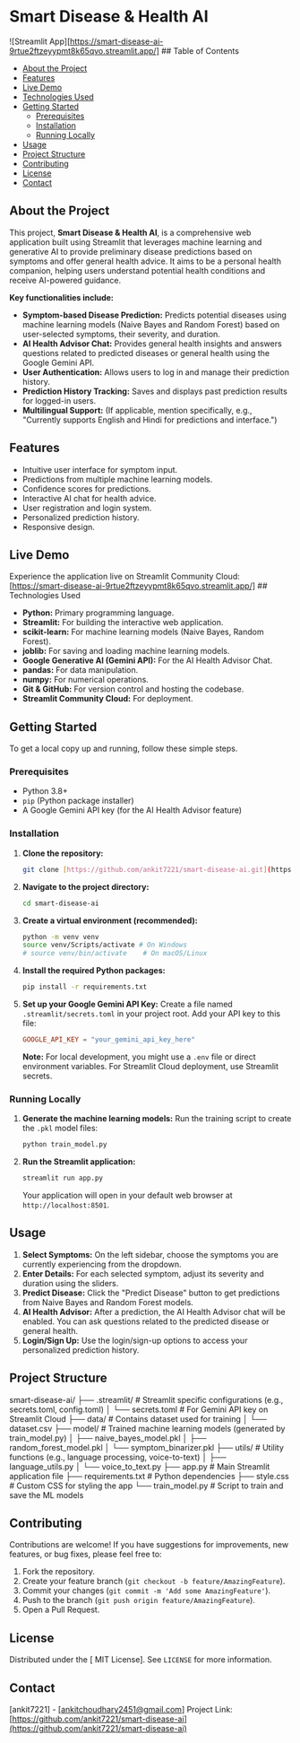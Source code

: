# Smart Disease & Health AI

![Streamlit App][https://smart-disease-ai-9rtue2ftzeyypmt8k65qvo.streamlit.app/] ## Table of Contents

- [About the Project](#about-the-project)
- [Features](#features)
- [Live Demo](#live-demo)
- [Technologies Used](#technologies-used)
- [Getting Started](#getting-started)
  - [Prerequisites](#prerequisites)
  - [Installation](#installation)
  - [Running Locally](#running-locally)
- [Usage](#usage)
- [Project Structure](#project-structure)
- [Contributing](#contributing)
- [License](#license)
- [Contact](#contact)

## About the Project

This project, **Smart Disease & Health AI**, is a comprehensive web application built using Streamlit that leverages machine learning and generative AI to provide preliminary disease predictions based on symptoms and offer general health advice. It aims to be a personal health companion, helping users understand potential health conditions and receive AI-powered guidance.

**Key functionalities include:**
* **Symptom-based Disease Prediction:** Predicts potential diseases using machine learning models (Naive Bayes and Random Forest) based on user-selected symptoms, their severity, and duration.
* **AI Health Advisor Chat:** Provides general health insights and answers questions related to predicted diseases or general health using the Google Gemini API.
* **User Authentication:** Allows users to log in and manage their prediction history.
* **Prediction History Tracking:** Saves and displays past prediction results for logged-in users.
* **Multilingual Support:** (If applicable, mention specifically, e.g., "Currently supports English and Hindi for predictions and interface.")

## Features

* Intuitive user interface for symptom input.
* Predictions from multiple machine learning models.
* Confidence scores for predictions.
* Interactive AI chat for health advice.
* User registration and login system.
* Personalized prediction history.
* Responsive design.

## Live Demo

Experience the application live on Streamlit Community Cloud:
[https://smart-disease-ai-9rtue2ftzeyypmt8k65qvo.streamlit.app/] ## Technologies Used

* **Python:** Primary programming language.
* **Streamlit:** For building the interactive web application.
* **scikit-learn:** For machine learning models (Naive Bayes, Random Forest).
* **joblib:** For saving and loading machine learning models.
* **Google Generative AI (Gemini API):** For the AI Health Advisor Chat.
* **pandas:** For data manipulation.
* **numpy:** For numerical operations.
* **Git & GitHub:** For version control and hosting the codebase.
* **Streamlit Community Cloud:** For deployment.

## Getting Started

To get a local copy up and running, follow these simple steps.

### Prerequisites

* Python 3.8+
* `pip` (Python package installer)
* A Google Gemini API key (for the AI Health Advisor feature)

### Installation

1.  **Clone the repository:**
    ```bash
    git clone [https://github.com/ankit7221/smart-disease-ai.git](https://github.com/ankit7221/smart-disease-ai.git)
    ```
2.  **Navigate to the project directory:**
    ```bash
    cd smart-disease-ai
    ```
3.  **Create a virtual environment (recommended):**
    ```bash
    python -m venv venv
    source venv/Scripts/activate # On Windows
    # source venv/bin/activate    # On macOS/Linux
    ```
4.  **Install the required Python packages:**
    ```bash
    pip install -r requirements.txt
    ```
5.  **Set up your Google Gemini API Key:**
    Create a file named `.streamlit/secrets.toml` in your project root.
    Add your API key to this file:
    ```toml
    GOOGLE_API_KEY = "your_gemini_api_key_here"
    ```
    **Note:** For local development, you might use a `.env` file or direct environment variables. For Streamlit Cloud deployment, use Streamlit secrets.

### Running Locally

1.  **Generate the machine learning models:**
    Run the training script to create the `.pkl` model files:
    ```bash
    python train_model.py
    ```
2.  **Run the Streamlit application:**
    ```bash
    streamlit run app.py
    ```
    Your application will open in your default web browser at `http://localhost:8501`.

## Usage

1.  **Select Symptoms:** On the left sidebar, choose the symptoms you are currently experiencing from the dropdown.
2.  **Enter Details:** For each selected symptom, adjust its severity and duration using the sliders.
3.  **Predict Disease:** Click the "Predict Disease" button to get predictions from Naive Bayes and Random Forest models.
4.  **AI Health Advisor:** After a prediction, the AI Health Advisor chat will be enabled. You can ask questions related to the predicted disease or general health.
5.  **Login/Sign Up:** Use the login/sign-up options to access your personalized prediction history.

## Project Structure
smart-disease-ai/
├── .streamlit/             # Streamlit specific configurations (e.g., secrets.toml, config.toml)
│   └── secrets.toml        # For Gemini API key on Streamlit Cloud
├── data/                   # Contains dataset used for training
│   └── dataset.csv
├── model/                  # Trained machine learning models (generated by train_model.py)
│   ├── naive_bayes_model.pkl
│   ├── random_forest_model.pkl
│   └── symptom_binarizer.pkl
├── utils/                  # Utility functions (e.g., language processing, voice-to-text)
│   ├── language_utils.py
│   └── voice_to_text.py
├── app.py                  # Main Streamlit application file
├── requirements.txt        # Python dependencies
├── style.css               # Custom CSS for styling the app
└── train_model.py          # Script to train and save the ML models

## Contributing

Contributions are welcome! If you have suggestions for improvements, new features, or bug fixes, please feel free to:
1.  Fork the repository.
2.  Create your feature branch (`git checkout -b feature/AmazingFeature`).
3.  Commit your changes (`git commit -m 'Add some AmazingFeature'`).
4.  Push to the branch (`git push origin feature/AmazingFeature`).
5.  Open a Pull Request.

## License

Distributed under the [ MIT License]. See `LICENSE` for more information.

## Contact

[ankit7221] - [ankitchoudhary2451@gmail.com]
Project Link: [https://github.com/ankit7221/smart-disease-ai](https://github.com/ankit7221/smart-disease-ai)
